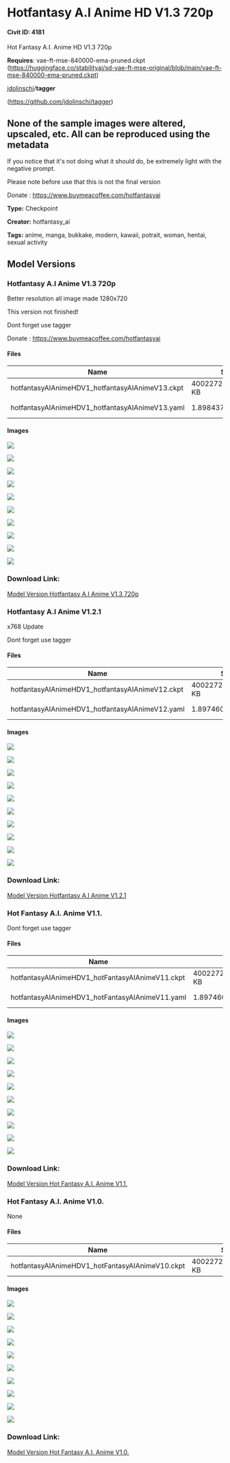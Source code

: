 # Hotfantasy A.I Anime HD V1.3 720p

#### Civit ID: 4181

<p>Hot Fantasy A.I. Anime HD V1.3 720p</p><p><strong>Requires</strong>: vae-ft-mse-840000-ema-pruned.ckpt (<a target="_blank" rel="ugc" href="https://huggingface.co/stabilityai/sd-vae-ft-mse-original/blob/main/vae-ft-mse-840000-ema-pruned.ckpt">https://huggingface.co/stabilityai/sd-vae-ft-mse-original/blob/main/vae-ft-mse-840000-ema-pruned.ckpt</a>)</p><p><u>jdolinschi</u>/<strong>tagger</strong></p><p>(<a target="_blank" rel="ugc" href="https://github.com/jdolinschi/tagger">https://github.com/jdolinschi/tagger</a>)</p><h2>None of the sample images were altered, upscaled, etc. All can be reproduced using the metadata</h2><p>If you notice that it's not doing what it should do, be extremely light with the negative prompt.</p><p>Please note before use that this is not the final version</p><p>Donate : <a target="_blank" rel="ugc" href="https://www.buymeacoffee.com/hotfantasyai">https://www.buymeacoffee.com/hotfantasyai</a></p>

**Type:** Checkpoint

**Creator:** hotfantasy_ai

**Tags:** anime, manga, bukkake, modern, kawaii, potrait, woman, hentai, sexual activity

## Model Versions

### Hotfantasy A.I Anime V1.3 720p

<p>Better resolution all image made 1280x720</p><p>This version not finished!</p><p>Dont forget use tagger</p><p>Donate : <a target="_blank" rel="ugc" href="https://www.buymeacoffee.com/hotfantasyai">https://www.buymeacoffee.com/hotfantasyai</a></p>

#### Files

| Name | Size | Type | Format | Download Url | AutoV1 | AutoV2 | SHA256 | CRC32 | BLAKE3 |
| --- | --- | --- | --- | --- | --- | --- | --- | --- | --- |
| hotfantasyAIAnimeHDV1_hotfantasyAIAnimeV13.ckpt | 4002272.805664062 KB | Model | PickleTensor | https://civitai.com/api/download/models/6199 | FD8B7990 | B079927775 | B079927775476B748C3123C6989A8001B3EB842DCEC904E39FF8DE20541A34B8 | 81239816 | 5813E74713982DF6F1B334EAE404AFF638A0E17270CDC3D0ABDF8AE4723EE688 |
| hotfantasyAIAnimeHDV1_hotfantasyAIAnimeV13.yaml | 1.8984375 KB | Config | Other | https://civitai.com/api/download/models/6199?type=Config&format=Other | - | 95D3BAE198 | 95D3BAE198D8F168B7B5826BC39CB6B492A1C5D3F81075194AE75083668C12C1 | 93004911 | 4D03A2C543A1BCFF70B25732D6FDFDA806E26CE00BDEDC1372E85D4ACB2D72E9 |

#### Images

<p><img src="https://image.civitai.com/xG1nkqKTMzGDvpLrqFT7WA/b6bebfb4-c66a-4d9e-67af-e81fad41aa00/width=450/54125.jpeg" /></p>

<p><img src="https://image.civitai.com/xG1nkqKTMzGDvpLrqFT7WA/26b3fe78-5a04-42b7-4eaa-2344ceb4e100/width=450/54124.jpeg" /></p>

<p><img src="https://image.civitai.com/xG1nkqKTMzGDvpLrqFT7WA/9478ad94-b87c-447b-bd2e-26335e1c3d00/width=450/54123.jpeg" /></p>

<p><img src="https://image.civitai.com/xG1nkqKTMzGDvpLrqFT7WA/fcf991fb-8470-46f7-6cdd-001ff9d0cf00/width=450/54122.jpeg" /></p>

<p><img src="https://image.civitai.com/xG1nkqKTMzGDvpLrqFT7WA/b05b3069-35e9-4a80-53b4-6b694bb32d00/width=450/54121.jpeg" /></p>

<p><img src="https://image.civitai.com/xG1nkqKTMzGDvpLrqFT7WA/ee06b64f-1d4b-4bf2-54e3-2509c5e6c000/width=450/54120.jpeg" /></p>

<p><img src="https://image.civitai.com/xG1nkqKTMzGDvpLrqFT7WA/db047d6e-c5bf-404b-9b40-a5a5460f2800/width=450/54119.jpeg" /></p>

<p><img src="https://image.civitai.com/xG1nkqKTMzGDvpLrqFT7WA/f03aedc0-d49e-4125-178e-cb5f3bb3a400/width=450/54118.jpeg" /></p>

<p><img src="https://image.civitai.com/xG1nkqKTMzGDvpLrqFT7WA/786a2fc6-0416-4a44-fc2d-f15b06399900/width=450/54117.jpeg" /></p>

<p><img src="https://image.civitai.com/xG1nkqKTMzGDvpLrqFT7WA/e83bc7e5-64d6-44dc-6054-0ae8f21f4b00/width=450/54116.jpeg" /></p>

### Download Link:

[Model Version Hotfantasy A.I Anime V1.3 720p](https://civitai.com/api/download/models/6199)

### Hotfantasy A.I Anime V1.2.1

<p>x768 Update </p><p>Dont forget use tagger</p>

#### Files

| Name | Size | Type | Format | Download Url | AutoV1 | AutoV2 | SHA256 | CRC32 | BLAKE3 |
| --- | --- | --- | --- | --- | --- | --- | --- | --- | --- |
| hotfantasyAIAnimeHDV1_hotfantasyAIAnimeV12.ckpt | 4002272.805664062 KB | Model | PickleTensor | https://civitai.com/api/download/models/5828 | 3F76682F | EF139E2853 | EF139E28532B910988DCFCEF14F6482D2AB852E62B1C11647BDA8361898CB83F | 7964C96C | 799A3E5FEDFD90553086729EB608ACF17CDE3C38CB028024120226AFB2D46E37 |
| hotfantasyAIAnimeHDV1_hotfantasyAIAnimeV12.yaml | 1.8974609375 KB | Config | Other | https://civitai.com/api/download/models/5828?type=Config&format=Other | - | 20D5CACCE8 | 20D5CACCE812609112D416743168AD6F7D50BE148AC264F84B525C763444AE39 | 8740F1E0 | 1B0D193C8742729103FB6AA104FC588B102CE4CC86625FCDCFDD60D56A8484B9 |

#### Images

<p><img src="https://image.civitai.com/xG1nkqKTMzGDvpLrqFT7WA/52046617-bc77-43f9-a52c-c0f77565fd00/width=450/48664.jpeg" /></p>

<p><img src="https://image.civitai.com/xG1nkqKTMzGDvpLrqFT7WA/e95bcbc4-e385-4e59-cd98-66e247b91d00/width=450/48665.jpeg" /></p>

<p><img src="https://image.civitai.com/xG1nkqKTMzGDvpLrqFT7WA/9fecbc83-0219-467c-c788-c8349f4f3e00/width=450/48672.jpeg" /></p>

<p><img src="https://image.civitai.com/xG1nkqKTMzGDvpLrqFT7WA/3541cce0-b840-4193-3684-9ac54a108400/width=450/48671.jpeg" /></p>

<p><img src="https://image.civitai.com/xG1nkqKTMzGDvpLrqFT7WA/ec4d9bd6-196f-4d81-654e-58e7149a6600/width=450/48670.jpeg" /></p>

<p><img src="https://image.civitai.com/xG1nkqKTMzGDvpLrqFT7WA/27fa230d-b342-490f-b3db-d3642bf75f00/width=450/48669.jpeg" /></p>

<p><img src="https://image.civitai.com/xG1nkqKTMzGDvpLrqFT7WA/0935db44-82d9-415a-7f87-de47e8fb3500/width=450/48668.jpeg" /></p>

<p><img src="https://image.civitai.com/xG1nkqKTMzGDvpLrqFT7WA/3be45f41-f24e-4aa3-25fb-d4fed6287b00/width=450/48667.jpeg" /></p>

<p><img src="https://image.civitai.com/xG1nkqKTMzGDvpLrqFT7WA/f9cda9fb-77f5-4e19-2f2a-3902ef493600/width=450/48666.jpeg" /></p>

<p><img src="https://image.civitai.com/xG1nkqKTMzGDvpLrqFT7WA/fae4bff5-bf16-43b5-f05d-fc3638e10600/width=450/48663.jpeg" /></p>

### Download Link:

[Model Version Hotfantasy A.I Anime V1.2.1](https://civitai.com/api/download/models/5828)

### Hot Fantasy A.I. Anime V1.1.

<p>Dont forget use tagger</p>

#### Files

| Name | Size | Type | Format | Download Url | AutoV1 | AutoV2 | SHA256 | CRC32 | BLAKE3 |
| --- | --- | --- | --- | --- | --- | --- | --- | --- | --- |
| hotfantasyAIAnimeHDV1_hotFantasyAIAnimeV11.ckpt | 4002272.805664062 KB | Model | PickleTensor | https://civitai.com/api/download/models/5363 | 864E0609 | E8097D4E09 | E8097D4E09438850AD0E09A202EFF70EAB3FCA3C85297E8F7B9A9556DAE65EEB | 70027FAE | D713DC96D618866E38FA4E1E5091A2450E479F3D3B260D8CFF94794E3B0EA367 |
| hotfantasyAIAnimeHDV1_hotFantasyAIAnimeV11.yaml | 1.8974609375 KB | Config | Other | https://civitai.com/api/download/models/5363?type=Config&format=Other | - | 20D5CACCE8 | 20D5CACCE812609112D416743168AD6F7D50BE148AC264F84B525C763444AE39 | 8740F1E0 | 1B0D193C8742729103FB6AA104FC588B102CE4CC86625FCDCFDD60D56A8484B9 |

#### Images

<p><img src="https://image.civitai.com/xG1nkqKTMzGDvpLrqFT7WA/d560fb83-cc2b-4bd2-38c9-0201cacc7900/width=450/41986.jpeg" /></p>

<p><img src="https://image.civitai.com/xG1nkqKTMzGDvpLrqFT7WA/b2ad786d-fbb5-4eae-b093-e7280b9d6900/width=450/41985.jpeg" /></p>

<p><img src="https://image.civitai.com/xG1nkqKTMzGDvpLrqFT7WA/fc2160ec-75d5-4cc0-6958-ed13a94cc300/width=450/41984.jpeg" /></p>

<p><img src="https://image.civitai.com/xG1nkqKTMzGDvpLrqFT7WA/2661f3a9-55ae-479e-4cb2-88baccff1400/width=450/41983.jpeg" /></p>

<p><img src="https://image.civitai.com/xG1nkqKTMzGDvpLrqFT7WA/458628c3-787e-460d-1806-05fb711bd600/width=450/41982.jpeg" /></p>

<p><img src="https://image.civitai.com/xG1nkqKTMzGDvpLrqFT7WA/e7809d20-5f75-4066-480c-6071696fe700/width=450/41981.jpeg" /></p>

<p><img src="https://image.civitai.com/xG1nkqKTMzGDvpLrqFT7WA/ebe6f6c6-397b-4085-d0f3-c60c39252400/width=450/41980.jpeg" /></p>

<p><img src="https://image.civitai.com/xG1nkqKTMzGDvpLrqFT7WA/664cc538-802f-4d14-103a-b9dbeee5ba00/width=450/41979.jpeg" /></p>

<p><img src="https://image.civitai.com/xG1nkqKTMzGDvpLrqFT7WA/a7a4caf4-540c-4333-6f20-9de256943e00/width=450/41978.jpeg" /></p>

<p><img src="https://image.civitai.com/xG1nkqKTMzGDvpLrqFT7WA/95f109cb-fd41-4d74-7acb-15233db92400/width=450/41977.jpeg" /></p>

### Download Link:

[Model Version Hot Fantasy A.I. Anime V1.1.](https://civitai.com/api/download/models/5363)

### Hot Fantasy A.I. Anime V1.0.

None

#### Files

| Name | Size | Type | Format | Download Url | AutoV1 | AutoV2 | SHA256 | CRC32 | BLAKE3 |
| --- | --- | --- | --- | --- | --- | --- | --- | --- | --- |
| hotfantasyAIAnimeHDV1_hotFantasyAIAnimeV10.ckpt | 4002272.805664062 KB | Model | PickleTensor | https://civitai.com/api/download/models/4685 | F2676846 | 03B9B85143 | 03B9B85143AF778EF36848A8A40C6756EACF31881D8247E52D7A3CCA93CA6C83 | EF1F4207 | D5C095EA0CFE4CC5A953534C3BAA2214227ED32D7717138FF737DC6C3EE4FACC |

#### Images

<p><img src="https://image.civitai.com/xG1nkqKTMzGDvpLrqFT7WA/5ae75c71-4ae4-4b90-b279-ef672187ea00/width=450/33036.jpeg" /></p>

<p><img src="https://image.civitai.com/xG1nkqKTMzGDvpLrqFT7WA/42ad055a-efec-4264-db9d-11734d039200/width=450/33051.jpeg" /></p>

<p><img src="https://image.civitai.com/xG1nkqKTMzGDvpLrqFT7WA/19f066dd-9c16-489b-d3a7-1215677c0700/width=450/33050.jpeg" /></p>

<p><img src="https://image.civitai.com/xG1nkqKTMzGDvpLrqFT7WA/c558fa0f-7b64-494a-31ab-3f9047e94b00/width=450/33049.jpeg" /></p>

<p><img src="https://image.civitai.com/xG1nkqKTMzGDvpLrqFT7WA/b6c17b4f-e03a-4a17-bdef-a0b2a9963500/width=450/33048.jpeg" /></p>

<p><img src="https://image.civitai.com/xG1nkqKTMzGDvpLrqFT7WA/099999eb-30c9-4e02-f24e-200989e09b00/width=450/33047.jpeg" /></p>

<p><img src="https://image.civitai.com/xG1nkqKTMzGDvpLrqFT7WA/947bd951-0a29-4c4c-e3f1-cdd803aee800/width=450/33046.jpeg" /></p>

<p><img src="https://image.civitai.com/xG1nkqKTMzGDvpLrqFT7WA/036f770c-cc7d-4d36-7a8e-1658dbe3a400/width=450/33045.jpeg" /></p>

<p><img src="https://image.civitai.com/xG1nkqKTMzGDvpLrqFT7WA/6c00d4c7-a4ac-41ee-82a1-a70ee0d80600/width=450/33044.jpeg" /></p>

<p><img src="https://image.civitai.com/xG1nkqKTMzGDvpLrqFT7WA/dc6b2ad1-2b19-425a-967c-3e19d38fc000/width=450/33043.jpeg" /></p>

### Download Link:

[Model Version Hot Fantasy A.I. Anime V1.0.](https://civitai.com/api/download/models/4685)

